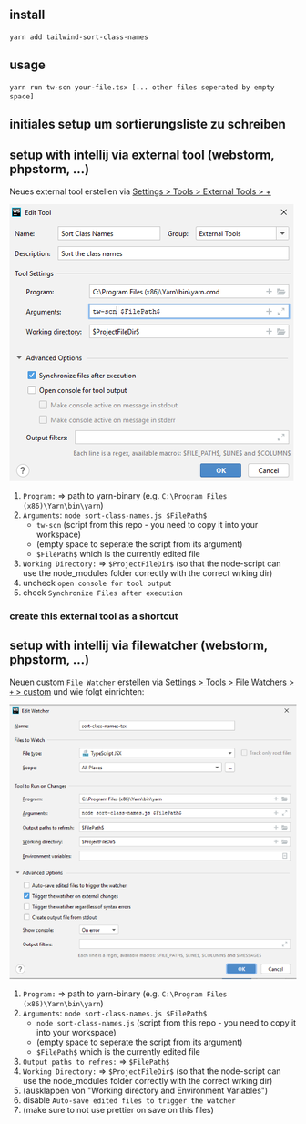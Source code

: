 
## install

```
yarn add tailwind-sort-class-names
```

## usage

```
yarn run tw-scn your-file.tsx [... other files seperated by empty space] 
```


## initiales setup um sortierungsliste zu schreiben

## setup with intellij via external tool (webstorm, phpstorm, ...)

Neues external tool erstellen via [Settings > Tools > External Tools > +](https://www.jetbrains.com/help/webstorm/configuring-third-party-tools.html)

![](./docs/intellij-external-tool.png)

1. `Program:` => path to yarn-binary (e.g. `C:\Program Files (x86)\Yarn\bin\yarn`)
1. `Arguments`: `node sort-class-names.js $FilePath$`
    - `tw-scn` (script from this repo - you need to copy it into your workspace)
    - (empty space to seperate the script from its argument)
    - `$FilePath$` which is the currently edited file
1. `Working Directory:` => `$ProjectFileDir$` (so that the node-script can use the node_modules folder correctly with the correct wrking dir)
1. uncheck `open console for tool output`
1. check `Synchronize Files after execution`

### create this external tool as a shortcut

## setup with intellij via filewatcher (webstorm, phpstorm, ...)

Neuen custom `File Watcher` erstellen via [Settings > Tools > File Watchers > `+` > custom](https://www.jetbrains.com/help/webstorm/using-file-watchers.html#ws_creating_file_watchers) und wie folgt einrichten:

![](./docs/sort-class-name-via-intellij-file-watcher.png)

1. `Program:` => path to yarn-binary (e.g. `C:\Program Files (x86)\Yarn\bin\yarn`)
2. `Arguments`: `node sort-class-names.js $FilePath$`
    - `node sort-class-names.js` (script from this repo - you need to copy it into your workspace)
    - (empty space to seperate the script from its argument)
    - `$FilePath$` which is the currently edited file
3. `Output paths to refres:` => `$FilePath$`
4. `Working Directory:` => `$ProjectFileDir$` (so that the node-script can use the node_modules folder correctly with the correct wrking dir)
5. (ausklappen von "Working directory and Environment Variables")
5. disable `Auto-save edited files to trigger the watcher`
6. (make sure to not use prettier on save on this files)